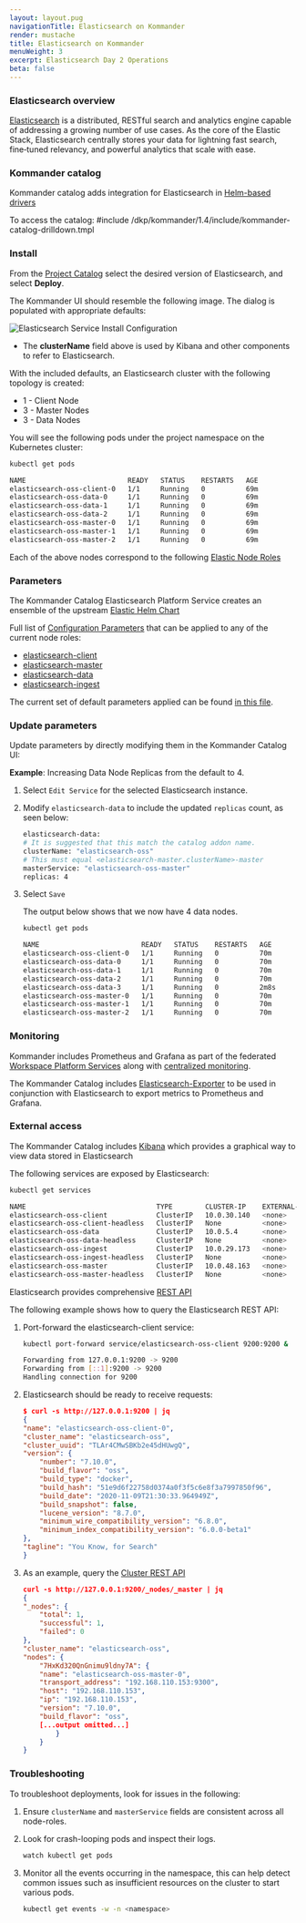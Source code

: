 ```yaml
---
layout: layout.pug
navigationTitle: Elasticsearch on Kommander
render: mustache
title: Elasticsearch on Kommander
menuWeight: 3
excerpt: Elasticsearch Day 2 Operations
beta: false
---
```


<!-- markdownlint-disable MD018 -->

### Elasticsearch overview

[Elasticsearch](https://www.elastic.co/what-is/elasticsearch) is a distributed, RESTful search and analytics engine capable of addressing a growing number of use cases. As the core of the Elastic Stack, Elasticsearch centrally stores your data for lightning fast search, fine‑tuned relevancy, and powerful analytics that scale with ease.

### Kommander catalog

Kommander catalog adds integration for Elasticsearch in [Helm-based drivers](/dkp/kommander/1.4/projects/platform-services/helm-based/)

To access the catalog:
#include /dkp/kommander/1.4/include/kommander-catalog-drilldown.tmpl

### Install

From the [Project Catalog](/dkp/kommander/1.4/projects/platform-services/) select the desired version of Elasticsearch, and select **Deploy**.

The Kommander UI should resemble the following image. The dialog is populated with appropriate defaults:

![Elasticsearch Service Install Configuration](/dkp/kommander/1.4/img/platform-services-elasticsearch-config-dialog.png)

- The **clusterName** field above is used by Kibana and other components to refer to Elasticsearch.

With the included defaults, an Elasticsearch cluster with the following topology is created:

- 1 - Client Node
- 3 - Master Nodes
- 3 - Data Nodes

You will see the following pods under the project namespace on the Kubernetes cluster:

```bash
kubectl get pods
```

```sh
NAME                         READY   STATUS    RESTARTS   AGE
elasticsearch-oss-client-0   1/1     Running   0          69m
elasticsearch-oss-data-0     1/1     Running   0          69m
elasticsearch-oss-data-1     1/1     Running   0          69m
elasticsearch-oss-data-2     1/1     Running   0          69m
elasticsearch-oss-master-0   1/1     Running   0          69m
elasticsearch-oss-master-1   1/1     Running   0          69m
elasticsearch-oss-master-2   1/1     Running   0          69m
```

Each of the above nodes correspond to the following [Elastic Node Roles](https://www.elastic.co/guide/en/elasticsearch/reference/current/modules-node.html#node-roles)

### Parameters

The Kommander Catalog Elasticsearch Platform Service creates an ensemble of the upstream [Elastic Helm Chart](https://github.com/elastic/helm-charts/tree/master/elasticsearch)

Full list of [Configuration Parameters](https://github.com/elastic/helm-charts/tree/master/elasticsearch#configuration) that can be applied to any of the current node roles:

- [elasticsearch-client](https://github.com/mesosphere/kubeaddons-elastic/blob/elastic-7.10.x/values.yaml#L1)
- [elasticsearch-master](https://github.com/mesosphere/kubeaddons-elastic/blob/dee7f94458532c6cd8802647f59e59f69d18f58f/values.yaml#L25)
- [elasticsearch-data](https://github.com/mesosphere/kubeaddons-elastic/blob/dee7f94458532c6cd8802647f59e59f69d18f58f/values.yaml#L47)
- [elasticsearch-ingest](https://github.com/mesosphere/kubeaddons-elastic/blob/dee7f94458532c6cd8802647f59e59f69d18f58f/values.yaml#L70)

The current set of default parameters applied can be found [in this file](https://github.com/mesosphere/kubeaddons-elastic/blob/elastic-7.10.x/values.yaml).

### Update parameters

Update parameters by directly modifying them in the Kommander Catalog UI:

**Example**: Increasing Data Node Replicas from the default to 4.

1.  Select `Edit Service` for the selected Elasticsearch instance.
1.  Modify `elasticsearch-data` to include the updated `replicas` count, as seen below:

    ```bash
    elasticsearch-data:
    # It is suggested that this match the catalog addon name.
    clusterName: "elasticsearch-oss"
    # This must equal <elasticsearch-master.clusterName>-master
    masterService: "elasticsearch-oss-master"
    replicas: 4
    ```

1.  Select `Save`

    The output below shows that we now have 4 data nodes.

    ```bash
    kubectl get pods
    ```

    ```sh
    NAME                         READY   STATUS    RESTARTS   AGE
    elasticsearch-oss-client-0   1/1     Running   0          70m
    elasticsearch-oss-data-0     1/1     Running   0          70m
    elasticsearch-oss-data-1     1/1     Running   0          70m
    elasticsearch-oss-data-2     1/1     Running   0          70m
    elasticsearch-oss-data-3     1/1     Running   0          2m8s
    elasticsearch-oss-master-0   1/1     Running   0          70m
    elasticsearch-oss-master-1   1/1     Running   0          70m
    elasticsearch-oss-master-2   1/1     Running   0          70m
    ```

### Monitoring

Kommander includes Prometheus and Grafana as part of the federated [Workspace Platform Services](/dkp/kommander/1.4/workspaces/workspace-platform-services) along with [centralized monitoring](/dkp/kommander/1.4/centralized-monitoring/).

The Kommander Catalog includes [Elasticsearch-Exporter](/dkp/kommander/1.4/projects/platform-services/platform-services-catalog/elasticsearch-exporter/) to be used in conjunction with Elasticsearch to export metrics to Prometheus and Grafana.

### External access

The Kommander Catalog includes [Kibana](/dkp/kommander/1.4/projects/platform-services/platform-services-catalog/kibana/) which provides a graphical way to view data stored in Elasticsearch

The following services are exposed by Elasticsearch:

```bash
kubectl get services
```

```sh
NAME                                TYPE        CLUSTER-IP    EXTERNAL-IP   PORT(S)             AGE
elasticsearch-oss-client            ClusterIP   10.0.30.140   <none>        9200/TCP,9300/TCP   91m
elasticsearch-oss-client-headless   ClusterIP   None          <none>        9200/TCP,9300/TCP   91m
elasticsearch-oss-data              ClusterIP   10.0.5.4      <none>        9200/TCP,9300/TCP   91m
elasticsearch-oss-data-headless     ClusterIP   None          <none>        9200/TCP,9300/TCP   91m
elasticsearch-oss-ingest            ClusterIP   10.0.29.173   <none>        9200/TCP,9300/TCP   91m
elasticsearch-oss-ingest-headless   ClusterIP   None          <none>        9200/TCP,9300/TCP   91m
elasticsearch-oss-master            ClusterIP   10.0.48.163   <none>        9200/TCP,9300/TCP   91m
elasticsearch-oss-master-headless   ClusterIP   None          <none>        9200/TCP,9300/TCP   91m
```

Elasticsearch provides comprehensive [REST API](https://www.elastic.co/guide/en/elasticsearch/reference/current/rest-apis.html)

The following example shows how to query the Elasticsearch REST API:

1.  Port-forward the elasticsearch-client service:

    ```bash
    kubectl port-forward service/elasticsearch-oss-client 9200:9200 &
    ```

    ```sh
    Forwarding from 127.0.0.1:9200 -> 9200
    Forwarding from [::1]:9200 -> 9200
    Handling connection for 9200
    ```

1.  Elasticsearch should be ready to receive requests:

    ```json
    $ curl -s http://127.0.0.1:9200 | jq
    {
    "name": "elasticsearch-oss-client-0",
    "cluster_name": "elasticsearch-oss",
    "cluster_uuid": "TLAr4CMwSBKb2e45dHUwgQ",
    "version": {
        "number": "7.10.0",
        "build_flavor": "oss",
        "build_type": "docker",
        "build_hash": "51e9d6f22758d0374a0f3f5c6e8f3a7997850f96",
        "build_date": "2020-11-09T21:30:33.964949Z",
        "build_snapshot": false,
        "lucene_version": "8.7.0",
        "minimum_wire_compatibility_version": "6.8.0",
        "minimum_index_compatibility_version": "6.0.0-beta1"
    },
    "tagline": "You Know, for Search"
    }
    ```

1.  As an example, query the [Cluster REST API](https://www.elastic.co/guide/en/elasticsearch/reference/current/cluster.html)

    ```json
    curl -s http://127.0.0.1:9200/_nodes/_master | jq
    {
    "_nodes": {
        "total": 1,
        "successful": 1,
        "failed": 0
    },
    "cluster_name": "elasticsearch-oss",
    "nodes": {
        "7HxKd320QnGnimu9ldny7A": {
        "name": "elasticsearch-oss-master-0",
        "transport_address": "192.168.110.153:9300",
        "host": "192.168.110.153",
        "ip": "192.168.110.153",
        "version": "7.10.0",
        "build_flavor": "oss",
        [...output omitted...]
            }
        }
    }
    ```

### Troubleshooting

To troubleshoot deployments, look for issues in the following:

1.  Ensure `clusterName` and `masterService` fields are consistent across all node-roles.
1.  Look for crash-looping pods and inspect their logs.

    ```bash
    watch kubectl get pods
    ```

1.  Monitor all the events occurring in the namespace, this can help detect common issues such as insufficient resources on the cluster to start various pods.

    ```bash
    kubectl get events -w -n <namespace>
    ```
